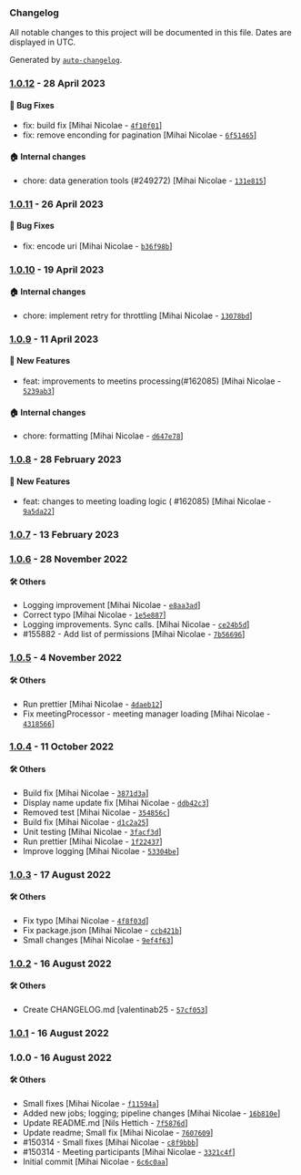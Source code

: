 ### Changelog

All notable changes to this project will be documented in this file. Dates are displayed in UTC.

Generated by [`auto-changelog`](https://github.com/CookPete/auto-changelog).

### [1.0.12](https://github.com/eea/eionet2-azure-jobs/compare/1.0.11...1.0.12) - 28 April 2023

#### :bug: Bug Fixes

- fix: build fix [Mihai Nicolae - [`4f10f01`](https://github.com/eea/eionet2-azure-jobs/commit/4f10f01605e402ad9583e47a2cb67303bb683835)]
- fix: remove enconding for pagination [Mihai Nicolae - [`6f51465`](https://github.com/eea/eionet2-azure-jobs/commit/6f514654117e494c919ad3b845765ab19098ac8d)]

#### :house: Internal changes

- chore: data generation tools (#249272) [Mihai Nicolae - [`131e815`](https://github.com/eea/eionet2-azure-jobs/commit/131e81591a1b8b41997329ee391cff2c64438773)]

### [1.0.11](https://github.com/eea/eionet2-azure-jobs/compare/1.0.10...1.0.11) - 26 April 2023

#### :bug: Bug Fixes

- fix: encode uri [Mihai Nicolae - [`b36f98b`](https://github.com/eea/eionet2-azure-jobs/commit/b36f98bb430408035f0c907642918c11966c6288)]

### [1.0.10](https://github.com/eea/eionet2-azure-jobs/compare/1.0.9...1.0.10) - 19 April 2023

#### :house: Internal changes

- chore: implement retry for throttling [Mihai Nicolae - [`13078bd`](https://github.com/eea/eionet2-azure-jobs/commit/13078bd63d4b1fe1c528976fb16a56c6db0fef5f)]

### [1.0.9](https://github.com/eea/eionet2-azure-jobs/compare/1.0.8...1.0.9) - 11 April 2023

#### :rocket: New Features

- feat: improvements to meetins processing(#162085) [Mihai Nicolae - [`5239ab3`](https://github.com/eea/eionet2-azure-jobs/commit/5239ab3abd5dc820c019976b8668f537b3caacb0)]

#### :house: Internal changes

- chore: formatting [Mihai Nicolae - [`d647e78`](https://github.com/eea/eionet2-azure-jobs/commit/d647e7818934078053fe667b8df794e23fa2a64b)]

### [1.0.8](https://github.com/eea/eionet2-azure-jobs/compare/1.0.7...1.0.8) - 28 February 2023

#### :rocket: New Features

- feat: changes to meeting loading logic ( #162085) [Mihai Nicolae - [`9a5da22`](https://github.com/eea/eionet2-azure-jobs/commit/9a5da2205ba514cb0f9eb2be2774b4e000981109)]

### [1.0.7](https://github.com/eea/eionet2-azure-jobs/compare/1.0.6...1.0.7) - 13 February 2023

### [1.0.6](https://github.com/eea/eionet2-azure-jobs/compare/1.0.5...1.0.6) - 28 November 2022

#### :hammer_and_wrench: Others

- Logging improvement [Mihai Nicolae - [`e8aa3ad`](https://github.com/eea/eionet2-azure-jobs/commit/e8aa3ad65f9da774c1237a3b981675195ae4897d)]
- Correct typo [Mihai Nicolae - [`1e5e887`](https://github.com/eea/eionet2-azure-jobs/commit/1e5e8870ab334e620d3212998864f81de9f9757a)]
- Logging improvements. Sync calls. [Mihai Nicolae - [`ce24b5d`](https://github.com/eea/eionet2-azure-jobs/commit/ce24b5d0fe2ef52ccb579eedd5b65e848347f904)]
- #155882 - Add list of permissions [Mihai Nicolae - [`7b56696`](https://github.com/eea/eionet2-azure-jobs/commit/7b566965b8706a840797836ae5f12b8505710931)]
### [1.0.5](https://github.com/eea/eionet2-azure-jobs/compare/1.0.4...1.0.5) - 4 November 2022

#### :hammer_and_wrench: Others

- Run prettier [Mihai Nicolae - [`4daeb12`](https://github.com/eea/eionet2-azure-jobs/commit/4daeb12a1b1103a95b208c800b099c8288c90d25)]
- Fix meetingProcessor - meeting manager loading [Mihai Nicolae - [`4318566`](https://github.com/eea/eionet2-azure-jobs/commit/4318566f03e6fb32a09a78cf3d8f02e9905d58bf)]
### [1.0.4](https://github.com/eea/eionet2-azure-jobs/compare/1.0.3...1.0.4) - 11 October 2022

#### :hammer_and_wrench: Others

- Build fix [Mihai Nicolae - [`3871d3a`](https://github.com/eea/eionet2-azure-jobs/commit/3871d3a15750c61d7b131c79feef1f5b5feb5641)]
- Display name update fix [Mihai Nicolae - [`ddb42c3`](https://github.com/eea/eionet2-azure-jobs/commit/ddb42c34576c15f364cc83cf49689e1d6a27563a)]
- Removed test [Mihai Nicolae - [`354856c`](https://github.com/eea/eionet2-azure-jobs/commit/354856cbceedc8003d97f45b712dac956491280a)]
- Build fix [Mihai Nicolae - [`d1c2a25`](https://github.com/eea/eionet2-azure-jobs/commit/d1c2a2534b60bda22cc5b07d1d414dcba8254a62)]
- Unit testing [Mihai Nicolae - [`3facf3d`](https://github.com/eea/eionet2-azure-jobs/commit/3facf3d972a2d16e4489a2b03567af65e13f269d)]
- Run prettier [Mihai Nicolae - [`1f22437`](https://github.com/eea/eionet2-azure-jobs/commit/1f22437d6029c2f97d4548901ed4eeb49fa316ab)]
- Improve logging [Mihai Nicolae - [`53304be`](https://github.com/eea/eionet2-azure-jobs/commit/53304be0c7b9ec360f936cb48a7d8e7eb5455278)]
### [1.0.3](https://github.com/eea/eionet2-azure-jobs/compare/1.0.2...1.0.3) - 17 August 2022

#### :hammer_and_wrench: Others

- Fix typo [Mihai Nicolae - [`4f8f03d`](https://github.com/eea/eionet2-azure-jobs/commit/4f8f03dfb6623ea5fc91037123562b8a9e19cfda)]
- Fix package.json [Mihai Nicolae - [`ccb421b`](https://github.com/eea/eionet2-azure-jobs/commit/ccb421bb047ce201ebc8826b3539c8d3d794eed4)]
- Small changes [Mihai Nicolae - [`9ef4f63`](https://github.com/eea/eionet2-azure-jobs/commit/9ef4f636612817d225b10ca73f0e84484442d521)]
### [1.0.2](https://github.com/eea/eionet2-azure-jobs/compare/1.0.1...1.0.2) - 16 August 2022

#### :hammer_and_wrench: Others

- Create CHANGELOG.md [valentinab25 - [`57cf053`](https://github.com/eea/eionet2-azure-jobs/commit/57cf053bffdc1a42bb893eba118d3852eb47c0c8)]
### [1.0.1](https://github.com/eea/eionet2-azure-jobs/compare/1.0.0...1.0.1) - 16 August 2022

### 1.0.0 - 16 August 2022

#### :hammer_and_wrench: Others

- Small fixes [Mihai Nicolae - [`f11594a`](https://github.com/eea/eionet2-azure-jobs/commit/f11594a1bdd430914743c9770efdbb7622b62465)]
- Added new jobs; logging; pipeline changes [Mihai Nicolae - [`16b810e`](https://github.com/eea/eionet2-azure-jobs/commit/16b810e0a79e9282d3e897f333f736281f632b74)]
- Update README.md [Nils Hettich - [`7f5876d`](https://github.com/eea/eionet2-azure-jobs/commit/7f5876d11360230559629257b1f4305acaedf854)]
- Update readme; Small fix [Mihai Nicolae - [`7607609`](https://github.com/eea/eionet2-azure-jobs/commit/76076096ae11e8f0e706ef9cc8b56f2b54b13678)]
- #150314 - Small fixes [Mihai Nicolae - [`c8f9bbb`](https://github.com/eea/eionet2-azure-jobs/commit/c8f9bbbf3c84cf2cd75b095e5d9d9107c278c634)]
- #150314 - Meeting participants [Mihai Nicolae - [`3321c4f`](https://github.com/eea/eionet2-azure-jobs/commit/3321c4f50bcdf14e616389eeea1e1af49492e840)]
- Initial commit [Mihai Nicolae - [`6c6c0aa`](https://github.com/eea/eionet2-azure-jobs/commit/6c6c0aaaff6ada3f059fb843d54346631d1f8e1d)]

